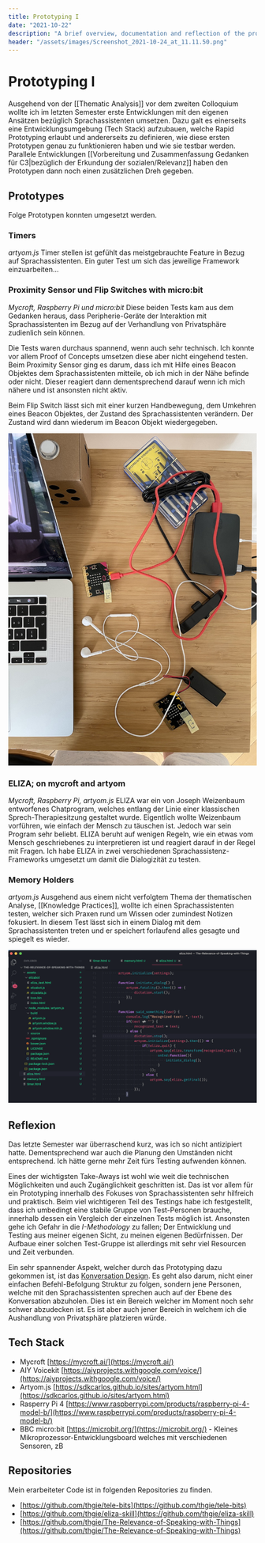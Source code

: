 ```yaml
---
title: Prototyping I
date: "2021-10-22"
description: "A brief overview, documentation and reflection of the prototyping and testing on voice assistants done in the last semester. The most important take-away: This needs to be a group effort."
header: "/assets/images/Screenshot_2021-10-24_at_11.11.50.png"
---
```

# Prototyping I
Ausgehend von der [[Thematic Analysis]] vor dem zweiten Colloquium wollte ich im letzten Semester erste Entwicklungen mit den eigenen Ansätzen bezüglich Sprachassistenten umsetzen. Dazu galt es einerseits eine Entwicklungsumgebung (Tech Stack) aufzubauen, welche Rapid Prototyping erlaubt und andererseits zu definieren, wie diese ersten Prototypen genau zu funktionieren haben und wie sie testbar werden. Parallele Entwicklungen [[Vorbereitung und Zusammenfassung Gedanken für C3|bezüglich der Erkundung der sozialen/Relevanz]] haben den Prototypen dann noch einen zusätzlichen Dreh gegeben.

## Prototypes
Folge Prototypen konnten umgesetzt werden.

### Timers
*artyom.js*
Timer stellen ist gefühlt das meistgebrauchte Feature in Bezug auf Sprachassistenten. Ein guter Test um sich das jeweilige Framework einzuarbeiten…

### Proximity Sensor und Flip Switches with micro:bit
*Mycroft, Raspberry Pi und micro:bit*
Diese beiden Tests kam aus dem Gedanken heraus, dass Peripherie-Geräte der Interaktion mit Sprachassistenten im Bezug auf der Verhandlung von Privatsphäre zudienlich sein können.

Die Tests waren durchaus spannend, wenn auch sehr technisch. Ich konnte vor allem Proof of Concepts umsetzen diese aber nicht eingehend testen. Beim Proximity Sensor ging es darum, dass ich mit Hilfe eines Beacon Objektes dem Sprachassistenten mitteile, ob ich mich in der Nähe befinde oder nicht. Dieser reagiert dann dementsprechend darauf wenn ich mich nähere und ist ansonsten nicht aktiv.

Beim Flip Switch lässt sich mit einer kurzen Handbewegung, dem Umkehren eines Beacon Objektes, der Zustand des Sprachassistenten verändern. Der Zustand wird dann wiederum im Beacon Objekt wiedergegeben.

![Code](/assets/images/IMG_0439.jpeg)

### ELIZA; on mycroft and artyom
*Mycroft, Raspberry Pi, artyom.js*
ELIZA war ein von Joseph Weizenbaum entworfenes Chatprogram, welches entlang der Linie einer klassischen Sprech-Therapiesitzung gestaltet wurde. Eigentlich wollte Weizenbaum vorführen, wie einfach der Mensch zu täuschen ist. Jedoch war sein Program sehr beliebt. ELIZA beruht auf wenigen Regeln, wie ein etwas vom Mensch geschriebenes zu interpretieren ist und reagiert darauf in der Regel mit Fragen. Ich habe ELIZA in zwei verschiedenen Sprachassistenz-Frameworks umgesetzt um damit die Dialogizität zu testen.

### Memory Holders
*artyom.js*
Ausgehend aus einem nicht verfolgtem Thema der thematischen Analyse, [[Knowledge Practices]], wollte ich einen Sprachassistenten testen, welcher sich Praxen rund um Wissen oder zumindest Notizen fokusiert. In diesem Test lässt sich in einem Dialog mit dem Sprachassistenten treten und er speichert forlaufend alles gesagte und spiegelt es wieder.

![Code](/assets/images/Screenshot_2021-10-24_at_11.11.50.png)

## Reflexion
Das letzte Semester war überraschend kurz, was ich so nicht antizipiert hatte. Dementsprechend war auch die Planung den Umständen nicht entsprechend. Ich hätte gerne mehr Zeit fürs Testing aufwenden können.

Eines der wichtigsten Take-Aways ist wohl wie weit die technischen Möglichkeiten und auch Zugänglichkeit geschritten ist. Das ist vor allem für ein Prototyping innerhalb des Fokuses von Sprachassistenten sehr hilfreich und praktisch. Beim viel wichtigeren Teil des Testings habe ich festgestellt, dass ich umbedingt eine stabile Gruppe von Test-Personen brauche, innerhalb dessen ein Vergleich der einzelnen Tests möglich ist. Ansonsten gehe ich Gefahr in die *I-Methodology* zu fallen; Der Entwicklung und Testing aus meiner eigenen Sicht, zu meinen eigenen Bedürfnissen. Der Aufbaue einer solchen Test-Gruppe ist allerdings mit sehr viel Resourcen und Zeit verbunden.

Ein sehr spannender Aspekt, welcher durch das Prototyping dazu gekommen ist, ist das [Konversation Design](https://neohelden.com/de/blog/conversational-interfaces/conversational-design-prinzipien/). Es geht also darum, nicht einer einfachen Befehl-Befolgung Struktur zu folgen, sondern jene Personen, welche mit den Sprachassistenten sprechen auch auf der Ebene des Konversation abzuholen. Dies ist ein Bereich welcher im Moment noch sehr schwer abzudecken ist. Es ist aber auch jener Bereich in welchem ich die Aushandlung von Privatsphäre platzieren würde. 

## Tech Stack
- Mycroft [https://mycroft.ai/](https://mycroft.ai/)
- AIY Voicekit [https://aiyprojects.withgoogle.com/voice/](https://aiyprojects.withgoogle.com/voice/)
- Artyom.js [https://sdkcarlos.github.io/sites/artyom.html](https://sdkcarlos.github.io/sites/artyom.html)
- Rasperry Pi 4 [https://www.raspberrypi.com/products/raspberry-pi-4-model-b/](https://www.raspberrypi.com/products/raspberry-pi-4-model-b/)
- BBC micro:bit [https://microbit.org/](https://microbit.org/) - Kleines Mikroprozessor-Entwicklungsboard welches mit verschiedenen Sensoren, zB 

## Repositories
Mein erarbeiteter Code ist in folgenden Repositories zu finden.
- [https://github.com/thgie/tele-bits](https://github.com/thgie/tele-bits)
- [https://github.com/thgie/eliza-skill](https://github.com/thgie/eliza-skill)
- [https://github.com/thgie/The-Relevance-of-Speaking-with-Things](https://github.com/thgie/The-Relevance-of-Speaking-with-Things)